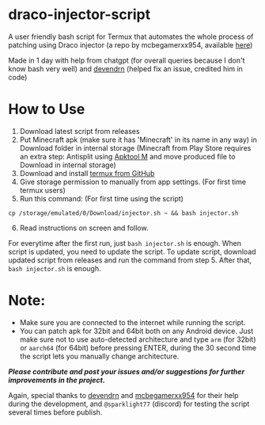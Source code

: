 # draco-injector-script
A user friendly bash script for Termux that automates the whole process of patching using Draco injector (a repo by mcbegamerxx954, available [here](https://github.com/mcbegamerxx954/draco-injector))

Made in 1 day with help from chatgpt  (for overall queries because I don't know bash very well) and [devendrn](https://github.com/devendrn) (helped fix an issue, credited him in code)

# How to Use
1. Download latest script from releases
2. Put Minecraft apk (make sure it has 'Minecraft' in its name in any way) in Download folder in internal storage
(Minecraft from Play Store requires an extra step: Antisplit using [Apktool M](https://maximoff.su/apktool/?lang=en) and move produced file to Download in internal storage)
3. Download and install [termux from GitHub](https://github.com/termux/termux-app/releases/latest)
4. Give storage permission to manually from app settings. (For first time termux users)
5. Run this command: (For first time using the script)
```
cp /storage/emulated/0/Download/injector.sh ~ && bash injector.sh
```
6. Read instructions on screen and follow.

For everytime after the first run, just `bash injector.sh` is enough. When script is updated, you need to update the script. To update script, download updated script from releases and run the command from step 5. After that, `bash injector.sh` is enough.

# Note:
- Make sure you are connected to the internet while running the script.
- You can patch apk for 32bit and 64bit both on any Android device. Just make sure not to use auto-detected architecture and type `arm` (for 32bit) or `aarch64` (for 64bit) before pressing ENTER, during the 30 second time the script lets you manually change architecture.


***Please contribute and post your issues and/or suggestions for further improvements in the project.***

Again, special thanks to [devendrn](https://github.com/devendrn) and [mcbegamerxx954](https://github.com/mcbegamerxx954) for their help during the development, and `@sparklight77` (discord) for testing the script several times before publish.
